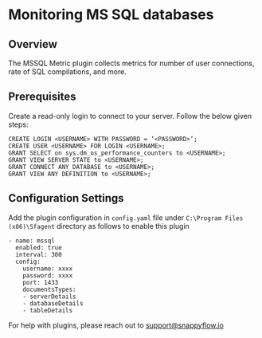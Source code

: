# Monitoring MS SQL databases

## Overview

The MSSQL Metric plugin collects metrics for number of user connections, rate of SQL compilations, and more.

## Prerequisites

Create a read-only login to connect to your server. Follow the below given steps:

```
CREATE LOGIN <USERNAME> WITH PASSWORD = ‘<PASSWORD>’;
CREATE USER <USERNAME> FOR LOGIN <USERNAME>;
GRANT SELECT on sys.dm_os_performance_counters to <USERNAME>;
GRANT VIEW SERVER STATE to <USERNAME>;
GRANT CONNECT ANY DATABASE to <USERNAME>;
GRANT VIEW ANY DEFINITION to <USERNAME>;
```

## Configuration Settings

Add the plugin configuration in `config.yaml` file under `C:\Program Files (x86)\Sfagent` directory as follows to enable this plugin

```
- name: mssql
  enabled: true
  interval: 300
  config:
    username: xxxx
    password: xxxx
    port: 1433
    documentsTypes:
    - serverDetails
    - databaseDetails
    - tableDetails
```

For help with plugins, please reach out to [support@snappyflow.io](mailto:support@snappyflow.io)
